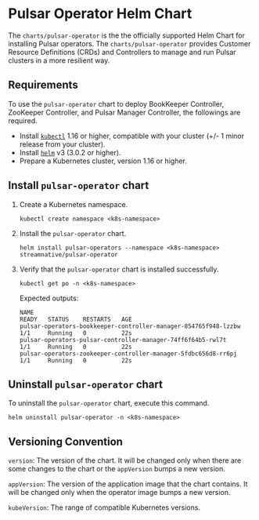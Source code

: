 # Pulsar Operator Helm Chart

The `charts/pulsar-operator` is the the officially supported Helm Chart for installing Pulsar operators. The `charts/pulsar-operator` provides Customer Resource Definitions (CRDs) and Controllers to manage and run Pulsar clusters in a more resilient way.

## Requirements

To use the `pulsar-operator` chart to deploy BookKeeper Controller, ZooKeeper Controller, and Pulsar Manager Controller, the followings are required.

- Install [`kubectl`](https://kubernetes.io/docs/tasks/tools/#kubectl) 1.16 or higher, compatible with your cluster (+/- 1 minor release from your cluster).
- Install [`helm`](https://helm.sh/docs/intro/install/) v3 (3.0.2 or higher).
- Prepare a Kubernetes cluster, version 1.16 or higher.

## Install `pulsar-operator` chart

1. Create a Kubernetes namespace.

    ```
    kubectl create namespace <k8s-namespace>
    ```

2. Install the `pulsar-operator` chart.

    ```
    helm install pulsar-operators --namespace <k8s-namespace>  streamnative/pulsar-operator
    ```

3. Verify that the `pulsar-operator` chart is installed successfully.

    ```
    kubectl get po -n <k8s-namespace>
    ```

    Expected outputs:

    ```
    NAME                                                              READY   STATUS    RESTARTS   AGE
    pulsar-operators-bookkeeper-controller-manager-854765f948-lzzbw   1/1     Running   0          22s
    pulsar-operators-pulsar-controller-manager-74ff6f64b5-rwl7t       1/1     Running   0          22s
    pulsar-operators-zookeeper-controller-manager-5fdbc656d8-rr6pj    1/1     Running   0          22s
    ```

## Uninstall `pulsar-operator` chart

To uninstall the `pulsar-operator` chart, execute this command.

```
helm uninstall pulsar-operator -n <k8s-namespace>
```


## Versioning Convention

`version`: The version of the chart. It will be changed only when there are some changes to the chart or the `appVersion` bumps a new version.

`appVersion`: The version of the application image that the chart contains. It will be changed only when the operator image bumps a new version.

`kubeVersion`: The range of compatible Kubernetes versions. 